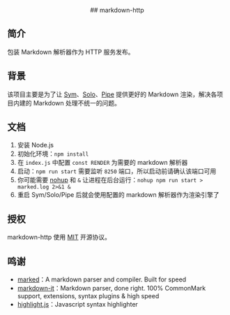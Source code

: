 <p align="center">
 ## markdown-http
</p>

## 简介

包装 Markdown 解析器作为 HTTP 服务发布。

## 背景

该项目主要是为了让 [Sym](https://github.com/b3log/symphony)、[Solo](https://github.com/b3log/solo)、[Pipe](https://github.com/b3log/pipe) 提供更好的 Markdown 渲染，解决各项目内建的 Markdown 处理不统一的问题。

## 文档

1. 安装 Node.js
2. 初始化环境：`npm install`
3. 在 `index.js` 中配置 `const RENDER` 为需要的 markdown 解析器
4. 启动：`npm run start` 需要监听 `8250` 端口，所以启动前请确认该端口可用
5. 你可能需要 [nohup](https://hacpai.com/man?cmd=nohup) 和 `&` 让进程在后台运行：`nohup npm run start > marked.log 2>&1 &`
6. 重启 Sym/Solo/Pipe 后就会使用配置的 markdown 解析器作为渲染引擎了

## 授权

markdown-http 使用 [MIT](https://opensource.org/licenses/MIT) 开源协议。

## 鸣谢

* [marked](https://github.com/markedjs/marked)：A markdown parser and compiler. Built for speed
* [markdown-it](https://github.com/markdown-it/markdown-it)：Markdown parser, done right. 100% CommonMark support, extensions, syntax plugins & high speed
* [highlight.js](https://github.com/highlightjs/highlight.js)：Javascript syntax highlighter